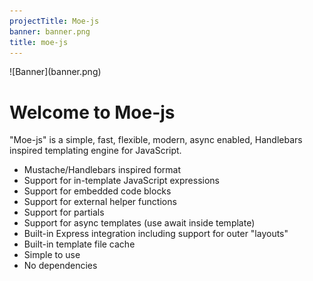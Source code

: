 ```yaml
---
projectTitle: Moe-js
banner: banner.png
title: moe-js
---
```

<div class="banner" markdown=1>
![Banner](banner.png)
</div>

# Welcome to Moe-js

"Moe-js" is a simple, fast, flexible, modern, async enabled, Handlebars inspired templating engine for JavaScript.

* Mustache/Handlebars inspired format
* Support for in-template JavaScript expressions
* Support for embedded code blocks
* Support for external helper functions
* Support for partials
* Support for async templates (use await inside template)
* Built-in Express integration including support for outer "layouts"
* Built-in template file cache
* Simple to use
* No dependencies
